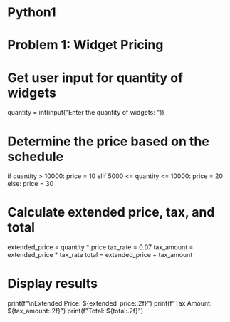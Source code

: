 # Python1
# Problem 1: Widget Pricing

# Get user input for quantity of widgets
quantity = int(input("Enter the quantity of widgets: "))

# Determine the price based on the schedule
if quantity > 10000:
    price = 10
elif 5000 <= quantity <= 10000:
    price = 20
else:
    price = 30

# Calculate extended price, tax, and total
extended_price = quantity * price
tax_rate = 0.07
tax_amount = extended_price * tax_rate
total = extended_price + tax_amount

# Display results
print(f"\nExtended Price: ${extended_price:.2f}")
print(f"Tax Amount: ${tax_amount:.2f}")
print(f"Total: ${total:.2f}")
